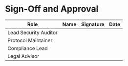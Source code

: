 # Sign-Off and Approval

| Role                  | Name | Signature | Date |
| --------------------- | ---- | --------- | ---- |
| Lead Security Auditor |      |           |      |
| Protocol Maintainer   |      |           |      |
| Compliance Lead       |      |           |      |
| Legal Advisor         |      |           |      |
